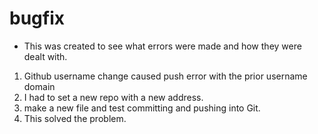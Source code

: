 # bugfix


- This was created to see what errors were made and how they were dealt with. 


1. Github username change caused push error with the prior username domain 
2. I had to set a new repo with a new address.
3. make a new file and test committing and pushing into Git. 
4. This solved the problem. 



